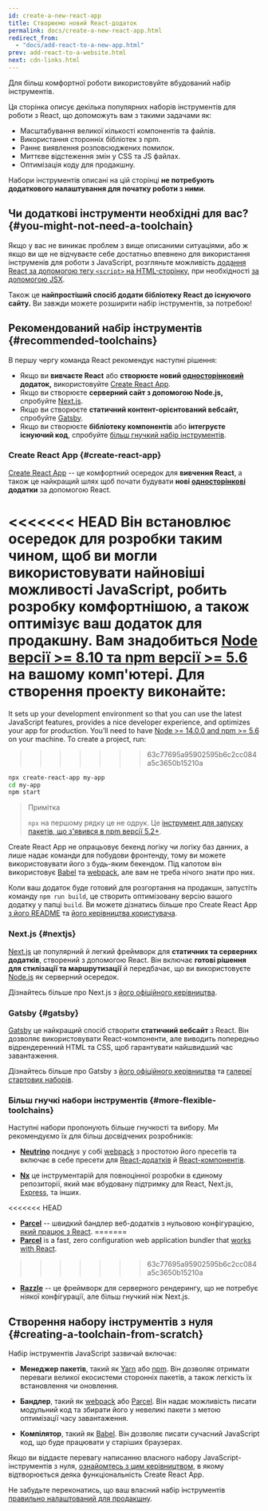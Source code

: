 ```yaml
---
id: create-a-new-react-app
title: Створюємо новий React-додаток
permalink: docs/create-a-new-react-app.html
redirect_from:
  - "docs/add-react-to-a-new-app.html"
prev: add-react-to-a-website.html
next: cdn-links.html
---
```


Для більш комфортної роботи використовуйте вбудований набір інструментів.

Ця сторінка описує декілька  популярних наборів інструментів для роботи з React, що допоможуть вам з такими задачами як:

* Масштабування великої кількості компонентів та файлів.
* Використання сторонніх бібліотек з npm.
* Раннє виявлення розповсюджених помилок.
* Миттєве відстеження змін у CSS та JS файлах.
* Оптимізація коду для продакшну.

Набори інструментів описані на цій сторінці **не потребують додаткового налаштування для початку роботи з ними**.

## Чи додаткові інструменти необхідні для вас? {#you-might-not-need-a-toolchain}

Якщо у вас не виникає проблем з вище описаними ситуаціями, або ж якщо ви ще не відчуваєте себе достатньо впевнено для використання інструменів для роботи з JavaScript, розгляньте можливість [додання React за допомогою тегу `<script>` на HTML-сторінку](/docs/add-react-to-a-website.html), при необхідності [за допомогою JSX](/docs/add-react-to-a-website.html#optional-try-react-with-jsx).

Також це **найпростіший спосіб додати бібліотеку React до існуючого сайту.** Ви завжди можете розширити набір інструментів, за потребою!

## Рекомендований набір інструментів {#recommended-toolchains}

В першу чергу команда React рекомендує наступні рішення:

- Якщо ви **вивчаєте React** або **створюєте новий [односторінковий](/docs/glossary.html#single-page-application) додаток,** використовуйте [Create React App](#create-react-app).
- Якщо ви створюєте **серверний сайт з допомогою Node.js,** спробуйте [Next.js](#nextjs).
- Якщо ви створюєте **статичний контент-орієнтований вебсайт,** спробуйте [Gatsby](#gatsby).
- Якщо ви створюєте **бібліотеку компонентів** або **інтегруєте існуючий код**, спробуйте [більш гнучкий набір інструментів](#more-flexible-toolchains).

### Create React App {#create-react-app}

[Create React App](https://github.com/facebookincubator/create-react-app) -- це комфортний осередок для **вивчення React**, а також це найкращий шлях щоб почати будувати **нові [односторінкові](/docs/glossary.html#single-page-application) додатки** за допомогою React.

<<<<<<< HEAD
Він встановлює осередок для розробки таким чином, щоб ви могли використовувати найновіші можливості JavaScript, робить розробку комфортнішою, а також оптимізує ваш додаток для продакшну. Вам знадобиться [Node версії >= 8.10 та npm версії >= 5.6](https://nodejs.org/uk/) на вашому комп'ютері. Для створення проекту виконайте:
=======
It sets up your development environment so that you can use the latest JavaScript features, provides a nice developer experience, and optimizes your app for production. You’ll need to have [Node >= 14.0.0 and npm >= 5.6](https://nodejs.org/en/) on your machine. To create a project, run:
>>>>>>> 63c77695a95902595b6c2cc084a5c3650b15210a

```bash
npx create-react-app my-app
cd my-app
npm start
```

>Примітка
>
>`npx` на першому рядку це не одрук. Це [інструмент для запуску пакетів, що з'явився в npm версії 5.2+](https://medium.com/@maybekatz/introducing-npx-an-npm-package-runner-55f7d4bd282b).

Create React App не опрацьовує бекенд логіку чи логіку баз данних, а лише надає команди для побудови фронтенду, тому ви можете використовувати його з будь-яким бекендом. Під капотом він використовує [Babel](https://babeljs.io/) та [webpack](https://webpack.js.org/), але вам не треба нічого знати про них.

Коли ваш додаток буде готовий для розгортання на продакшн, запустіть команду `npm run build`, це створить оптимізовану версію вашого додатку у папці `build`. Ви можете дізнатись більше про Create React App [з його README](https://github.com/facebookincubator/create-react-app#create-react-app--) та [його керівництва користувача](https://facebook.github.io/create-react-app/).

### Next.js {#nextjs}

[Next.js](https://nextjs.org/) це популярний й легкий фреймворк для **статичних та серверних додатків**, створений з допомогою React. Він включає **готові рішення для стилізації та маршрутизації** й передбачає, що ви використовуєте [Node.js](https://nodejs.org/) як серверний осередок.

Дізнайтесь більше про Next.js з [його офіційного керівництва](https://nextjs.org/learn/).

### Gatsby {#gatsby}

[Gatsby](https://www.gatsbyjs.org/) це найкращий спосіб створити **статичний вебсайт** з React. Він дозволяє використовувати React-компоненти, але виводить попередньо відрендеренний HTML та CSS, щоб гарантувати найшвидший час завантаження.

Дізнайтесь більше про Gatsby з [його офіційного керівництва](https://www.gatsbyjs.org/docs/) та [галереї стартових наборів](https://www.gatsbyjs.org/docs/gatsby-starters/).

### Більш гнучкі набори інструментів {#more-flexible-toolchains}

Наступні набори пропонують більше гнучкості та вибору. Ми рекомендуємо їх для більш досвідчених розробників:

- **[Neutrino](https://neutrinojs.org/)** поєднує у собі [webpack](https://webpack.js.org/) з простотою його пресетів та включає в себе пресети для [React-додатків](https://neutrinojs.org/packages/react/) й [React-компонентів](https://neutrinojs.org/packages/react-components/).

- **[Nx](https://nx.dev/react)** це інструментарій для повноцінної розробки в єдиному репозиторії, який має вбудовану підтримку для React, Next.js, [Express](https://expressjs.com/), та інших.

<<<<<<< HEAD
- **[Parcel](https://parceljs.org/)** -- швидкий бандлер веб-додатків з нульовою конфігурацією, [який працює з React](https://parceljs.org/recipes.html#react).
=======
- **[Parcel](https://parceljs.org/)** is a fast, zero configuration web application bundler that [works with React](https://parceljs.org/recipes/react/).
>>>>>>> 63c77695a95902595b6c2cc084a5c3650b15210a

- **[Razzle](https://github.com/jaredpalmer/razzle)** -- це фреймворк для серверного рендерингу, що не потребує ніякої конфігурації, але більш гнучкий ніж Next.js.

## Створення набору інструментів з нуля {#creating-a-toolchain-from-scratch}

Набір інструментів JavaScript зазвичай включає:

* **Менеджер пакетів**, такий як [Yarn](https://yarnpkg.com/) або [npm](https://www.npmjs.com/). Він дозволяє отримати переваги великої екосистеми сторонніх пакетів, а також легкість їх встановлення чи оновлення.

* **Бандлер**, такий як [webpack](https://webpack.js.org/) або [Parcel](https://parceljs.org/). Він надає можливість писати модульний код та збирати його у невеликі пакети з метою оптимізації часу завантаження.

* **Компілятор**, такий як [Babel](https://babeljs.io/). Він дозволяє писати сучасний JavaScript код, що буде працювати у старіших браузерах.

Якщо ви віддаєте перевагу написанню власного набору JavaScript-інструментів з нуля, [ознайомтесь з цим керівництвом](https://blog.usejournal.com/creating-a-react-app-from-scratch-f3c693b84658), в якому відтворюється деяка функціональність Create React App.

Не забудьте переконатись, що ваш власний набір інструментів [правильно налаштований для продакшну](/docs/optimizing-performance.html#use-the-production-build).
